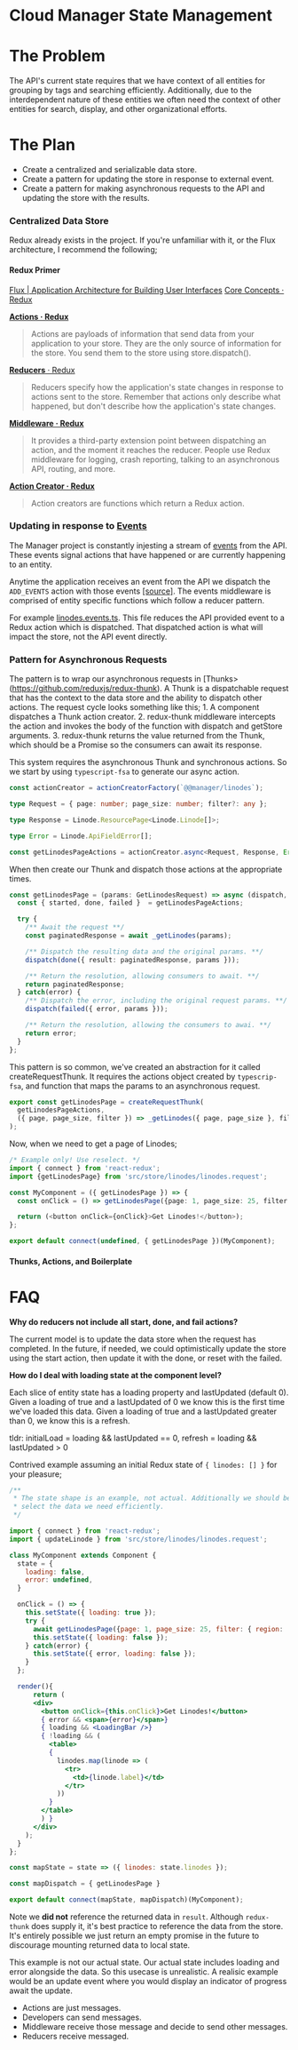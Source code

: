 # Cloud Manager State Management

# The Problem
The API's current state requires that we have context of all entities for grouping by tags and searching efficiently. Additionally, due to the interdependent nature of these entities we often need the context of other entities for search, display, and other organizational efforts.

# The Plan
- Create a centralized and serializable data store.
- Create a pattern for updating the store in response to external event.
- Create a pattern for making asynchronous requests to the API and updating the store with the results.

### Centralized Data Store
Redux already exists in the project. If you're unfamiliar with it, or the Flux architecture, I recommend the following;

#### Redux Primer
[Flux | Application Architecture for Building User Interfaces](https://facebook.github.io/flux/)
[Core Concepts · Redux](https://redux.js.org/introduction/core-concepts)

[**Actions · Redux**](https://redux.js.org/basics/actions)
> Actions are payloads of information that send data from your application to your store. They are the only source of information for the store. You send them to the store using store.dispatch().

[**Reducers** · Redux](https://redux.js.org/basics/reducers)
> Reducers specify how the application's state changes in response to actions sent to the store. Remember that actions only describe what happened, but don't describe how the application's state changes.

[**Middleware · Redux**](https://redux.js.org/advanced/middleware)
> It provides a third-party extension point between dispatching an action, and the moment it reaches the reducer. People use Redux middleware for logging, crash reporting, talking to an asynchronous API, routing, and more.

[**Action Creator · Redux**](https://redux.js.org/recipes/reducing-boilerplate#action-creators)
> Action creators are functions which return a Redux action.

### Updating in response to [Events](https://developers.linode.com/api/v4#operation/getEvents)
The Manager project is constantly injesting a stream of [events](https://developers.linode.com/api/v4#operation/getEvents) from the API. These events signal actions that have happened or are currently happening to an entity.

Anytime the application receives an event from the API  we dispatch the `ADD_EVENTS` action with those events [\[source\]](events/events.reducer.ts#L226). The events middleware is comprised of entity specific functions which follow a reducer pattern.

For example [linodes.events.ts](linodes/linodes.events.ts). This file reduces the API provided event to a Redux action which is dispatched. That dispatched action is what will impact the store, not the API event directly.

### Pattern for Asynchronous Requests
The pattern is to wrap our asynchronous requests in [Thunks>(https://github.com/reduxjs/redux-thunk). A Thunk is a dispatchable request that has the context to the data store and the ability to dispatch other actions. The request cycle looks something like this;
    1. A component dispatches a Thunk action creator.
    2. redux-thunk middleware intercepts the action and invokes the body of the function with dispatch and getStore arguments.
    3. redux-thunk returns the value returned from the Thunk, which should be a Promise so the consumers can await its response.

This system requires the asynchronous Thunk and synchronous actions. So we start by using `typescript-fsa` to generate our async action.

```ts
const actionCreator = actionCreatorFactory(`@@manager/linodes`);

type Request = { page: number; page_size: number; filter?: any };

type Response = Linode.ResourcePage<Linode.Linode[]>;

type Error = Linode.ApiFieldError[];

const getLinodesPageActions = actionCreator.async<Request, Response, Error>(`get-page`);
```

When then create our Thunk and dispatch those actions at the appropriate times.

```ts
const getLinodesPage = (params: GetLinodesRequest) => async (dispatch, getStore) => {
  const { started, done, failed }  = getLinodesPageActions;

  try {
    /** Await the request **/
    const paginatedResponse = await _getLinodes(params);

    /** Dispatch the resulting data and the original params. **/
    dispatch(done({ result: paginatedResponse, params }));

    /** Return the resolution, allowing consumers to await. **/
    return paginatedResponse;
  } catch(error) {
    /** Dispatch the error, including the original request params. **/
    dispatch(failed({ error, params }));

    /** Return the resolution, allowing the consumers to awai. **/
    return error;
  }
};
```

This pattern is so common, we've created an abstraction for it called createRequestThunk. It requires the actions object created by `typescrip-fsa`, and function that maps the params to an asynchronous request.
```ts
export const getLinodesPage = createRequestThunk(
  getLinodesPageActions,
  ({ page, page_size, filter }) => _getLinodes({ page, page_size }, filter),
);
```

Now, when we need to get a page of Linodes;
```ts
/* Example only! Use reselect. */
import { connect } from 'react-redux';
import {getLinodesPage} from 'src/store/linodes/linodes.request';

const MyComponent = ({ getLinodesPage }) => {
  const onClick = () => getLinodesPage({page: 1, page_size: 25, filter: { region: 'us-east' }});

  return (<button onClick={onClick}>Get Linodes!</button>);
};

export default connect(undefined, { getLinodesPage })(MyComponent);

```

#### Thunks, Actions, and Boilerplate


# FAQ


**Why do reducers not include all start, done, and fail actions?**

The current model is to update the data store when the request has completed. In the future, if needed, we could optimistically update the store using the start action, then update it with the done, or reset with the failed.


**How do I deal with loading state at the component level?**

Each slice of entity state has a loading property and lastUpdated (default 0). Given a loading of true and a lastUpdated of 0 we know this is the first time we've loaded this data. Given a loading of true and a lastUpdated greater than 0, we know this is a refresh.

tldr: initialLoad = loading && lastUpdated == 0, refresh = loading && lastUpdated > 0

Contrived example assuming an initial Redux state of `{ linodes: [] }`  for your pleasure;
```jsx
/**
 * The state shape is an example, not actual. Additionally we should be using reselect selectors to
 * select the data we need efficiently.
 */

import { connect } from 'react-redux';
import { updateLinode } from 'src/store/linodes/linodes.request';

class MyComponent extends Component {
  state = {
    loading: false,
    error: undefined,
  }

  onClick = () => {
    this.setState({ loading: true });
    try {
      await getLinodesPage({page: 1, page_size: 25, filter: { region: 'us-east' }});
      this.setState({ loading: false });
    } catch(error) {
      this.setState({ error, loading: false });
    }
  };

  render(){
      return (
      <div>
        <button onClick={this.onClick}>Get Linodes!</button>
        { error && <span>{error}</span>}
        { loading && <LoadingBar />}
        { !loading && (
          <table>
          {
            linodes.map(linode => (
              <tr>
                <td>{linode.label}</td>
              </tr>
            ))
          }
        </table>
        ) }
      </div>
    );
  }
};

const mapState = state => ({ linodes: state.linodes });

const mapDispatch = { getLinodesPage }

export default connect(mapState, mapDispatch)(MyComponent);

```
Note we **did not** reference the returned data in `result`. Although `redux-thunk` does supply it, it's best practice to reference the data from the store. It's entirely possible we just return an empty promise in the future to discourage mounting returned data to local state.

This example is not our actual state. Our actual state includes loading and error alongside the data. So this usecase is unrealistic. A realisic example would be an update event where you would display an indicator of progress await the update.

* Actions are just messages.
* Developers can send messages.
* Middleware receive those message and decide to send other messages.
* Reducers receive messaged.
